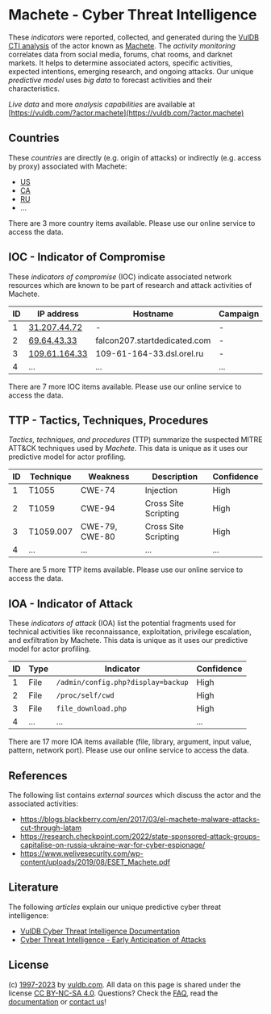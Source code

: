 # Machete - Cyber Threat Intelligence

These _indicators_ were reported, collected, and generated during the [VulDB CTI analysis](https://vuldb.com/?kb.cti) of the actor known as [Machete](https://vuldb.com/?actor.machete). The _activity monitoring_ correlates data from social media, forums, chat rooms, and darknet markets. It helps to determine associated actors, specific activities, expected intentions, emerging research, and ongoing attacks. Our unique _predictive model_ uses _big data_ to forecast activities and their characteristics.

_Live data_ and more _analysis capabilities_ are available at [https://vuldb.com/?actor.machete](https://vuldb.com/?actor.machete)

## Countries

These _countries_ are directly (e.g. origin of attacks) or indirectly (e.g. access by proxy) associated with Machete:

* [US](https://vuldb.com/?country.us)
* [CA](https://vuldb.com/?country.ca)
* [RU](https://vuldb.com/?country.ru)
* ...

There are 3 more country items available. Please use our online service to access the data.

## IOC - Indicator of Compromise

These _indicators of compromise_ (IOC) indicate associated network resources which are known to be part of research and attack activities of Machete.

ID | IP address | Hostname | Campaign | Confidence
-- | ---------- | -------- | -------- | ----------
1 | [31.207.44.72](https://vuldb.com/?ip.31.207.44.72) | - | - | High
2 | [69.64.43.33](https://vuldb.com/?ip.69.64.43.33) | falcon207.startdedicated.com | - | High
3 | [109.61.164.33](https://vuldb.com/?ip.109.61.164.33) | 109-61-164-33.dsl.orel.ru | - | High
4 | ... | ... | ... | ...

There are 7 more IOC items available. Please use our online service to access the data.

## TTP - Tactics, Techniques, Procedures

_Tactics, techniques, and procedures_ (TTP) summarize the suspected MITRE ATT&CK techniques used by _Machete_. This data is unique as it uses our predictive model for actor profiling.

ID | Technique | Weakness | Description | Confidence
-- | --------- | -------- | ----------- | ----------
1 | T1055 | CWE-74 | Injection | High
2 | T1059 | CWE-94 | Cross Site Scripting | High
3 | T1059.007 | CWE-79, CWE-80 | Cross Site Scripting | High
4 | ... | ... | ... | ...

There are 5 more TTP items available. Please use our online service to access the data.

## IOA - Indicator of Attack

These _indicators of attack_ (IOA) list the potential fragments used for technical activities like reconnaissance, exploitation, privilege escalation, and exfiltration by Machete. This data is unique as it uses our predictive model for actor profiling.

ID | Type | Indicator | Confidence
-- | ---- | --------- | ----------
1 | File | `/admin/config.php?display=backup` | High
2 | File | `/proc/self/cwd` | High
3 | File | `file_download.php` | High
4 | ... | ... | ...

There are 17 more IOA items available (file, library, argument, input value, pattern, network port). Please use our online service to access the data.

## References

The following list contains _external sources_ which discuss the actor and the associated activities:

* https://blogs.blackberry.com/en/2017/03/el-machete-malware-attacks-cut-through-latam
* https://research.checkpoint.com/2022/state-sponsored-attack-groups-capitalise-on-russia-ukraine-war-for-cyber-espionage/
* https://www.welivesecurity.com/wp-content/uploads/2019/08/ESET_Machete.pdf

## Literature

The following _articles_ explain our unique predictive cyber threat intelligence:

* [VulDB Cyber Threat Intelligence Documentation](https://vuldb.com/?kb.cti)
* [Cyber Threat Intelligence - Early Anticipation of Attacks](https://www.scip.ch/en/?labs.20201022)

## License

(c) [1997-2023](https://vuldb.com/?kb.changelog) by [vuldb.com](https://vuldb.com/?kb.about). All data on this page is shared under the license [CC BY-NC-SA 4.0](https://creativecommons.org/licenses/by-nc-sa/4.0/). Questions? Check the [FAQ](https://vuldb.com/?kb.faq), read the [documentation](https://vuldb.com/?kb) or [contact us](https://vuldb.com/?contact)!
